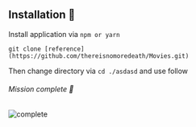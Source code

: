 

## Installation :rocket:
Install application via `npm or yarn`

```git clone [reference](https://github.com/thereisnomoredeath/Movies.git)```

Then change directory via `cd ./asdasd` and use follow

###### Mission complete :muscle:
![complete](https://i.scdn.co/image/ab67616d0000b2739f1c6b769db9431775c0008b)